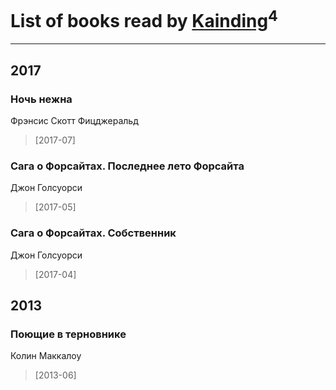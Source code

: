 # List of books read by [Kainding](https://plus.google.com/102220567175253488762)<sup>4</sup>
---

## 2017

### Ночь нежна
Фрэнсис Скотт Фицджеральд
> [2017-07] 


### Сага о Форсайтах. Последнее лето Форсайта
Джон Голсуорси
> [2017-05] 


### Сага о Форсайтах. Собственник
Джон Голсуорси
> [2017-04] 



## 2013

### Поющие в терновнике
Колин Маккалоу
> [2013-06] 



